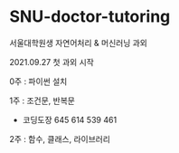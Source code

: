 # SNU-doctor-tutoring
서울대학원생 자연어처리 &amp; 머신러닝 과외

2021.09.27 첫 과외 시작

0주 : 파이썬 설치

1주 : 조건문, 반복문
- 코딩도장 645 614 539 461

2주 : 함수, 클래스, 라이브러리
